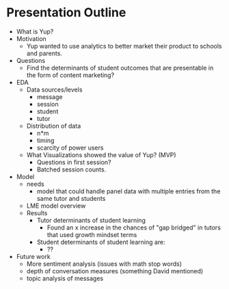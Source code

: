 # Presentation Outline


* What is Yup?
* Motivation
    * Yup wanted to use analytics to better market their product to schools and parents.
* Questions
    * Find the determinants of student outcomes that are presentable in the form of content marketing?
* EDA
    * Data sources/levels
        * message
        * session
        * student
        * tutor
    * Distribution of data
        * n*m
        * timing
        * scarcity of power users
    * What Visualizations showed the value of Yup? (MVP)
        * Questions in first session?
        * Batched session counts.
* Model
    * needs
        *  model that could handle panel data with multiple entries from the same tutor and students
    * LME model overview
    * Results
        * Tutor determinants of student learning
            * Found an x increase in the chances of "gap bridged" in tutors that used growth mindset terms
        * Student determinants of student learning are:
            * ??
* Future work
    * More sentiment analysis (issues with math stop words)
    * depth of conversation measures (something David mentioned)
    * topic analysis of messages
